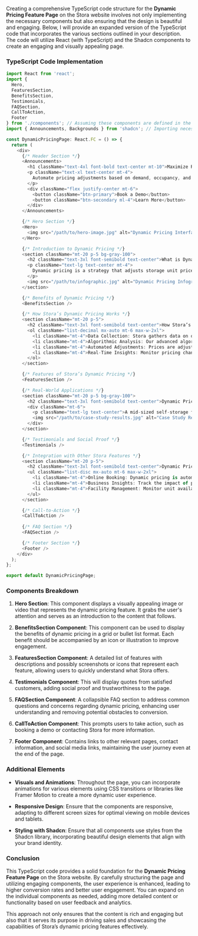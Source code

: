 Creating a comprehensive TypeScript code structure for the **Dynamic Pricing Feature Page** on the Stora website involves not only implementing the necessary components but also ensuring that the design is beautiful and engaging. Below, I will provide an expanded version of the TypeScript code that incorporates the various sections outlined in your description. The code will utilize React (with TypeScript) and the Shadcn components to create an engaging and visually appealing page. 

### TypeScript Code Implementation

```typescript
import React from 'react';
import { 
  Hero, 
  FeaturesSection, 
  BenefitsSection, 
  Testimonials, 
  FAQSection, 
  CallToAction, 
  Footer 
} from './components'; // Assuming these components are defined in the components folder
import { Announcements, Backgrounds } from 'shadcn'; // Importing necessary library components

const DynamicPricingPage: React.FC = () => {
  return (
    <div>
      {/* Header Section */}
      <Announcements>
        <h1 className="text-4xl font-bold text-center mt-10">Maximize Revenue with Dynamic Pricing for Self-Storage</h1>
        <p className="text-xl text-center mt-4">
          Automate pricing adjustments based on demand, occupancy, and market trends to boost profitability.
        </p>
        <div className="flex justify-center mt-6">
          <button className="btn-primary">Book a Demo</button>
          <button className="btn-secondary ml-4">Learn More</button>
        </div>
      </Announcements>

      {/* Hero Section */}
      <Hero>
        <img src="/path/to/hero-image.jpg" alt="Dynamic Pricing Interface" className="w-full h-auto" />
      </Hero>

      {/* Introduction to Dynamic Pricing */}
      <section className="mt-20 p-5 bg-gray-100">
        <h2 className="text-3xl font-semibold text-center">What is Dynamic Pricing?</h2>
        <p className="text-lg text-center mt-4">
          Dynamic pricing is a strategy that adjusts storage unit prices in real-time based on factors like demand, occupancy, seasonality, and competitor rates. With Stora, you can automate this process to ensure your pricing is always optimized for maximum revenue.
        </p>
        <img src="/path/to/infographic.jpg" alt="Dynamic Pricing Infographic" className="mx-auto mt-6" />
      </section>

      {/* Benefits of Dynamic Pricing */}
      <BenefitsSection />

      {/* How Stora’s Dynamic Pricing Works */}
      <section className="mt-20 p-5">
        <h2 className="text-3xl font-semibold text-center">How Stora’s Dynamic Pricing Tools Work</h2>
        <ol className="list-decimal mx-auto mt-6 max-w-2xl">
          <li className="mt-4">Data Collection: Stora gathers data on occupancy rates, booking trends, competitor pricing, and market demand.</li>
          <li className="mt-4">Algorithmic Analysis: Our advanced algorithms analyze the data to identify optimal pricing strategies.</li>
          <li className="mt-4">Automated Adjustments: Prices are adjusted in real-time, ensuring your rates are always competitive and profitable.</li>
          <li className="mt-4">Real-Time Insights: Monitor pricing changes and their impact on revenue and occupancy through Stora’s intuitive dashboard.</li>
        </ol>
      </section>

      {/* Features of Stora’s Dynamic Pricing */}
      <FeaturesSection />

      {/* Real-World Applications */}
      <section className="mt-20 p-5 bg-gray-100">
        <h2 className="text-3xl font-semibold text-center">Dynamic Pricing in Action</h2>
        <div className="mt-6">
          <p className="text-lg text-center">A mid-sized self-storage facility increased revenue by 15% within three months of implementing dynamic pricing.</p>
          <img src="/path/to/case-study-results.jpg" alt="Case Study Results" className="mx-auto mt-4" />
        </div>
      </section>

      {/* Testimonials and Social Proof */}
      <Testimonials />

      {/* Integration with Other Stora Features */}
      <section className="mt-20 p-5">
        <h2 className="text-3xl font-semibold text-center">Dynamic Pricing Works Seamlessly with Other Stora Features</h2>
        <ul className="list-disc mx-auto mt-6 max-w-2xl">
          <li className="mt-4">Online Booking: Dynamic pricing is automatically applied to online bookings, ensuring customers see the most competitive rates.</li>
          <li className="mt-4">Business Insights: Track the impact of pricing changes on revenue and occupancy through Stora’s analytics dashboard.</li>
          <li className="mt-4">Facility Management: Monitor unit availability and adjust pricing in real-time to maximize occupancy.</li>
        </ul>
      </section>

      {/* Call-to-Action */}
      <CallToAction />
      
      {/* FAQ Section */}
      <FAQSection />

      {/* Footer Section */}
      <Footer />
    </div>
  );
};

export default DynamicPricingPage;
```

### Components Breakdown

1. **Hero Section**: This component displays a visually appealing image or video that represents the dynamic pricing feature. It grabs the user's attention and serves as an introduction to the content that follows.

2. **BenefitsSection Component**: This component can be used to display the benefits of dynamic pricing in a grid or bullet list format. Each benefit should be accompanied by an icon or illustration to improve engagement.

3. **FeaturesSection Component**: A detailed list of features with descriptions and possibly screenshots or icons that represent each feature, allowing users to quickly understand what Stora offers.

4. **Testimonials Component**: This will display quotes from satisfied customers, adding social proof and trustworthiness to the page.

5. **FAQSection Component**: A collapsible FAQ section to address common questions and concerns regarding dynamic pricing, enhancing user understanding and removing potential obstacles to conversion.

6. **CallToAction Component**: This prompts users to take action, such as booking a demo or contacting Stora for more information.

7. **Footer Component**: Contains links to other relevant pages, contact information, and social media links, maintaining the user journey even at the end of the page.

### Additional Elements

- **Visuals and Animations**: Throughout the page, you can incorporate animations for various elements using CSS transitions or libraries like Framer Motion to create a more dynamic user experience.

- **Responsive Design**: Ensure that the components are responsive, adapting to different screen sizes for optimal viewing on mobile devices and tablets.

- **Styling with Shadcn**: Ensure that all components use styles from the Shadcn library, incorporating beautiful design elements that align with your brand identity.

### Conclusion

This TypeScript code provides a solid foundation for the **Dynamic Pricing Feature Page** on the Stora website. By carefully structuring the page and utilizing engaging components, the user experience is enhanced, leading to higher conversion rates and better user engagement. You can expand on the individual components as needed, adding more detailed content or functionality based on user feedback and analytics. 

This approach not only ensures that the content is rich and engaging but also that it serves its purpose in driving sales and showcasing the capabilities of Stora’s dynamic pricing features effectively.